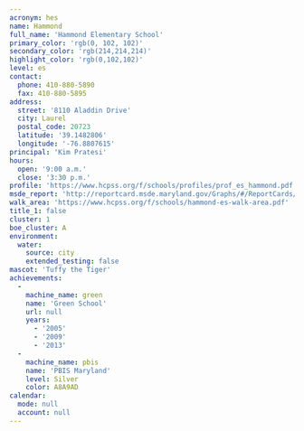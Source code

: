 ```yaml
---
acronym: hes
name: Hammond
full_name: 'Hammond Elementary School'
primary_color: 'rgb(0, 102, 102)'
secondary_color: 'rgb(214,214,214)'
highlight_color: 'rgb(0,102,102)'
level: es
contact:
  phone: 410-880-5890
  fax: 410-880-5895
address:
  street: '8110 Aladdin Drive'
  city: Laurel
  postal_code: 20723
  latitude: '39.1482806'
  longitude: '-76.8807615'
principal: 'Kim Pratesi'
hours:
  open: '9:00 a.m.'
  close: '3:30 p.m.'
profile: 'https://www.hcpss.org/f/schools/profiles/prof_es_hammond.pdf'
msde_report: 'http://reportcard.msde.maryland.gov/Graphs/#/ReportCards/ReportCardSchool/1//1/13/0606/'
walk_area: 'https://www.hcpss.org/f/schools/hammond-es-walk-area.pdf'
title_1: false
cluster: 1
boe_cluster: A
environment:
  water:
    source: city
    extended_testing: false
mascot: 'Tuffy the Tiger'
achievements:
  -
    machine_name: green
    name: 'Green School'
    url: null
    years:
      - '2005'
      - '2009'
      - '2013'
  -
    machine_name: pbis
    name: 'PBIS Maryland'
    level: Silver
    color: A8A9AD
calendar:
  mode: null
  account: null
---
```

